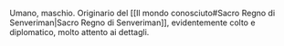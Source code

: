 Umano, maschio.
Originario del [[Il mondo conosciuto#Sacro Regno di Senveriman|Sacro Regno di Senveriman]], evidentemente colto e diplomatico, molto attento ai dettagli.